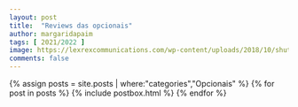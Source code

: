 ```yaml
---
layout: post
title:  "Reviews das opcionais"
author: margaridapaim
tags: [ 2021/2022 ]
image: https://lexrexcommunications.com/wp-content/uploads/2018/10/shutterstock_683543383.jpg
comments: false
---
```


{% assign posts = site.posts | where:"categories","Opcionais" %}
{% for post in posts %}
  {% include postbox.html %}
{% endfor %}

